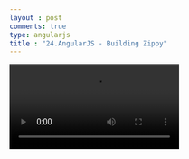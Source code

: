 ```yaml
---
layout : post
comments: true
type: angularjs
title : "24.AngularJS - Building Zippy"
---
```


<video controls="controls"  class="movie" src="https://dl.dropboxusercontent.com/u/161895058/Video/angularjs/24.%20Egghead.io%20-%20AngularJS%20-%20Building%20Zippy.mp4">
</video>
